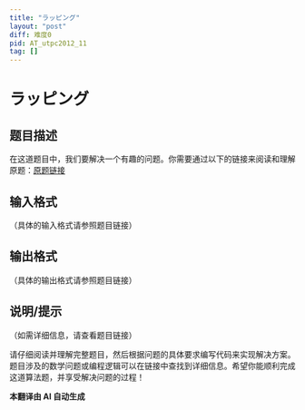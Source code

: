 ```yaml
---
title: "ラッピング"
layout: "post"
diff: 难度0
pid: AT_utpc2012_11
tag: []
---
```


# ラッピング

## 题目描述

在这道题目中，我们要解决一个有趣的问题。你需要通过以下的链接来阅读和理解原题：[原题链接](https://atcoder.jp/contests/utpc2012/tasks/utpc2012_11)

## 输入格式

（具体的输入格式请参照题目链接）

## 输出格式

（具体的输出格式请参照题目链接）

## 说明/提示

（如需详细信息，请查看题目链接）

请仔细阅读并理解完整题目，然后根据问题的具体要求编写代码来实现解决方案。题目涉及的数学问题或编程逻辑可以在链接中查找到详细信息。希望你能顺利完成这道算法题，并享受解决问题的过程！

 **本翻译由 AI 自动生成**

